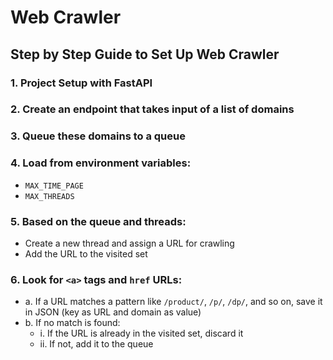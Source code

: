 # Web Crawler

## Step by Step Guide to Set Up Web Crawler

### 1. Project Setup with FastAPI
### 2. Create an endpoint that takes input of a list of domains
### 3. Queue these domains to a queue
### 4. Load from environment variables:
- `MAX_TIME_PAGE`
- `MAX_THREADS`

### 5. Based on the queue and threads:
- Create a new thread and assign a URL for crawling
- Add the URL to the visited set

### 6. Look for `<a>` tags and `href` URLs:
- a. If a URL matches a pattern like `/product/`, `/p/`, `/dp/`, and so on, save it in JSON (key as URL and domain as value)
- b. If no match is found:
  - i. If the URL is already in the visited set, discard it
  - ii. If not, add it to the queue
